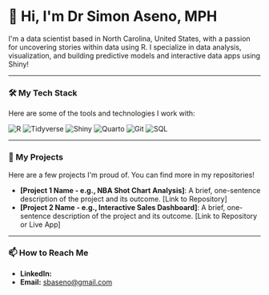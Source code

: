 # 👋 Hi, I'm Dr Simon Aseno, MPH

I'm a data scientist based in North Carolina, United States, with a passion for uncovering stories within data using R. I specialize in data analysis, visualization, and building predictive models and interactive data apps using Shiny! 

---

### 🛠️ My Tech Stack

Here are some of the tools and technologies I work with:

![R](https://img.shields.io/badge/R-276DC3?style=for-the-badge&logo=r&logoColor=white)
![Tidyverse](https://img.shields.io/badge/Tidyverse-1A1A1A?style=for-the-badge&logo=Tidyverse&logoColor=white)
![Shiny](https://img.shields.io/badge/Shiny-1A1A1A?style=for-the-badge&logo=Shiny&logoColor=white)
![Quarto](https://img.shields.io/badge/Quarto-1A1A1A?style=for-the-badge&logo=Quarto&logoColor=white)
![Git](https://img.shields.io/badge/Git-F05032?style=for-the-badge&logo=git&logoColor=white)
![SQL](https://img.shields.io/badge/SQL-025E8C?style=for-the-badge&logo=sql&logoColor=white)

---

### 🔭 My Projects

Here are a few projects I'm proud of. You can find more in my repositories!

* **[Project 1 Name - e.g., NBA Shot Chart Analysis]**: A brief, one-sentence description of the project and its outcome. [Link to Repository]
* **[Project 2 Name - e.g., Interactive Sales Dashboard]**: A brief, one-sentence description of the project and its outcome. [Link to Repository or Live App]

---

### 📫 How to Reach Me

* **LinkedIn:** 
* **Email:** sbaseno@gmail.com

